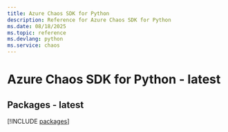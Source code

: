 ```yaml
---
title: Azure Chaos SDK for Python
description: Reference for Azure Chaos SDK for Python
ms.date: 08/18/2025
ms.topic: reference
ms.devlang: python
ms.service: chaos
---
```

# Azure Chaos SDK for Python - latest
## Packages - latest
[!INCLUDE [packages](chaos-index.md)]